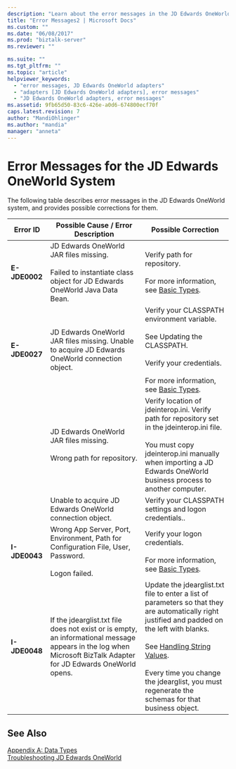```yaml
---
description: "Learn about the error messages in the JD Edwards OneWorld system and the possible corrections for the errors that they indicate."
title: "Error Messages2 | Microsoft Docs"
ms.custom: ""
ms.date: "06/08/2017"
ms.prod: "biztalk-server"
ms.reviewer: ""

ms.suite: ""
ms.tgt_pltfrm: ""
ms.topic: "article"
helpviewer_keywords: 
  - "error messages, JD Edwards OneWorld adapters"
  - "adapters [JD Edwards OneWorld adapters], error messages"
  - "JD Edwards OneWorld adapters, error messages"
ms.assetid: 9fb65d50-83c6-426e-a0d6-674800ecf70f
caps.latest.revision: 7
author: "MandiOhlinger"
ms.author: "mandia"
manager: "anneta"
---
```

# Error Messages for the JD Edwards OneWorld System

The following table describes error messages in the JD Edwards OneWorld system, and provides possible corrections for them.  
  
|Error ID|Possible Cause / Error Description|Possible Correction|  
|--------------|-----------------------------------------|-------------------------|  
|**E-JDE0002**|JD Edwards OneWorld JAR files missing.<br /><br /> Failed to instantiate class object for JD Edwards OneWorld Java Data Bean.|Verify path for repository.<br /><br /> For more information, see [Basic Types](../core/basic-types1.md).|  
|**E-JDE0027**|JD Edwards OneWorld JAR files missing. Unable to acquire JD Edwards OneWorld connection object.|Verify your CLASSPATH environment variable.<br /><br /> See Updating the CLASSPATH.<br /><br /> Verify your credentials.<br /><br /> For more information, see [Basic Types](../core/basic-types1.md).|  
||JD Edwards OneWorld JAR files missing.<br /><br /> Wrong path for repository.|Verify location of jdeinterop.ini. Verify path for repository set in the jdeinterop.ini file.<br /><br /> You must copy jdeinterop.ini manually when importing a JD Edwards OneWorld  business process to another computer.|  
||Unable to acquire JD Edwards OneWorld connection object.|Verify your CLASSPATH settings and logon credentials..|  
|**I-JDE0043**|Wrong App Server, Port, Environment, Path for Configuration File, User, Password.<br /><br /> Logon failed.|Verify your logon credentials.<br /><br /> For more information, see [Basic Types](../core/basic-types1.md).|  
|**I-JDE0048**|If the jdearglist.txt file does not exist or is empty, an informational message appears in the log when Microsoft BizTalk Adapter for JD Edwards OneWorld opens.|Update the jdearglist.txt file to enter a list of parameters so that they are automatically right justified and padded on the left with blanks.<br /><br /> See [Handling String Values](../core/handling-string-values1.md).<br /><br /> Every time you change the jdearglist, you must regenerate the schemas for that business object.|  
  
## See Also  
 [Appendix A: Data Types](../core/appendix-a-data-types.md)   
 [Troubleshooting JD Edwards OneWorld](../core/troubleshooting-jd-edwards-oneworld.md)
